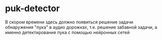 # puk-detector


В скором времени здесь должно появиться решение задачи обнаружения "пука" в аудио дорожках, т.е. решение забавной задачи, а именно детектирование пука с помощью нейронных сетей
